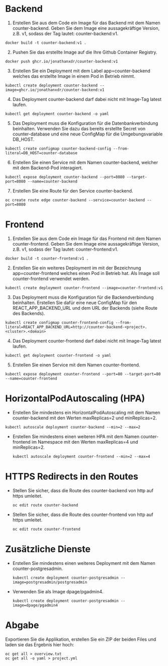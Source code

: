 # Backend

1. Erstellen Sie aus dem Code ein Image für das Backend mit dem Namen counter-backend. Geben Sie dem Image eine aussagekräftige Version, z.B. v1, sodass der Tag lautet: counter-backend:v1.

```
docker build -t counter-backend:v1 .
```

2. Pushen Sie das erstellte Image auf die Ihre Github Container Registry.

```
docker push ghcr.io/jonathanxdr/counter-backend:v1
```

3. Erstellen Sie ein Deployment mit dem Label app=counter-backend welches das erstellte Image in einem Pod in Betrieb nimmt.

```
kubectl create deployment counter-backend --image=ghcr.io/jonathanxdr/counter-backend:v1
```

4. Das Deployment counter-backend darf dabei nicht mit Image-Tag latest laufen.

```
kubectl get deployment counter-backend -o yaml
```

5. Das Deployment muss die Konfiguration für die Datenbankverbindung beinhalten. Verwenden Sie dazu das bereits erstellte Secret von counter-database und eine neue ConfigMap für die Umgebungsvariable DB_HOST.

```
kubectl create configmap counter-backend-config --from-literal=DB_HOST=counter-database
```

6. Erstellen Sie einen Service mit dem Namen counter-backend, welcher mit dem Backend-Pod interagiert.

```
kubectl expose deployment counter-backend --port=8080 --target-port=8080 --name=counter-backend
```

7. Erstellen Sie eine Route für den Service counter-backend.

```
oc create route edge counter-backend --service=counter-backend --port=8080
```

# Frontend

1. Erstellen Sie aus dem Code ein Image für das Frontend mit dem Namen counter-frontend. Geben Sie dem Image eine aussagekräftige Version, z.B. v1, sodass der Tag lautet: counter-frontend:v1.

```
docker build -t counter-frontend:v1 .
```

2. Erstellen Sie ein weiteres Deployment im mit der Bezeichnung app=counter-frontend welches einen Pod in Betrieb hat. Als Image soll counter-frontend verwendet werden.

```
kubectl create deployment counter-frontend --image=counter-frontend:v1
```

3. Das Deployment muss die Konfiguration für die Backendverbindung beinhalten. Erstellen Sie dafür eine neue ConfigMap für den REACT_APP_BACKEND_URL und dem URL der Backends (siehe Route des Backends).

```
kubectl create configmap counter-frontend-config --from-literal=REACT_APP_BACKEND_URL=http://counter-backend-<project>.<cluster>.<domain>
```

4. Das Deployment counter-frontend darf dabei nicht mit Image-Tag latest laufen.

```
kubectl get deployment counter-frontend -o yaml
```

5. Erstellen Sie einen Service mit dem Namen counter-frontend.

```
kubectl expose deployment counter-frontend --port=80 --target-port=80 --name=counter-frontend
```

# HorizontalPodAutoscaling (HPA)

- Erstellen Sie mindestens ein HorizontalPodAutoscaling mit dem Namen counter-backend mit den Werten maxReplicas=2 und minReplicas=2.

```
kubectl autoscale deployment counter-backend --min=2 --max=2
```

- Erstellen Sie mindestens einen weiteren HPA mit dem Namen counter-frontend im Namespace mit den Werten maxReplicas=4 und minReplicas=2.

  ```
  kubectl autoscale deployment counter-frontend --min=2 --max=4
  ```

# HTTPS Redirects in den Routes

- Stellen Sie sicher, dass die Route des counter-backend von http auf https umleitet.

  ```
  oc edit route counter-backend
  ```

- Stellen Sie sicher, dass die Route des counter-frontend von http auf https umleitet.

  ```
  oc edit route counter-frontend
  ```

# Zusätzliche Dienste

- Erstellen Sie mindestens einen weiteres Deployment mit dem Namen counter-postgresadmin.

  ```
  kubectl create deployment counter-postgresadmin --image=postgresadmin/postgresadmin
  ```

- Verwenden Sie als Image dpage/pgadmin4.

  ```
  kubectl create deployment counter-postgresadmin --image=dpage/pgadmin4
  ```

# Abgabe

Exportieren Sie die Applikation, erstellen Sie ein ZIP der beiden Files und laden sie das Ergebnis hier hoch:

```
oc get all > overview.txt
oc get all -o yaml > project.yml
```
